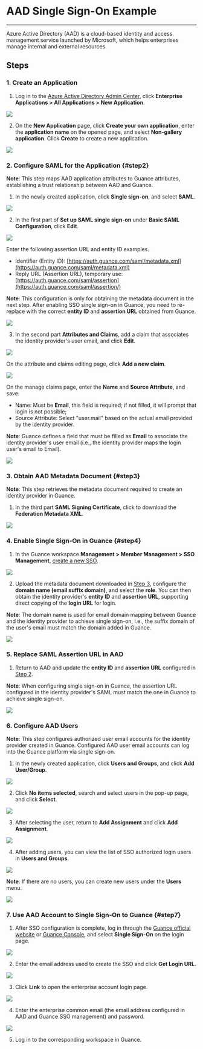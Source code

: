 # AAD Single Sign-On Example
---

Azure Active Directory (AAD) is a cloud-based identity and access management service launched by Microsoft, which helps enterprises manage internal and external resources.


## Steps

### 1. Create an Application

1) Log in to the [Azure Active Directory Admin Center](https://aad.portal.azure.com/), click **Enterprise Applications > All Applications > New Application**.

![](../img/02_azure_01.png)

2) On the **New Application** page, click **Create your own application**, enter the **application name** on the opened page, and select **Non-gallery application**. Click **Create** to create a new application.

![](../img/02_azure_02.png)

### 2. Configure SAML for the Application {#step2}

**Note**: This step maps AAD application attributes to Guance attributes, establishing a trust relationship between AAD and Guance.

1) In the newly created application, click **Single sign-on**, and select **SAML**.

![](../img/02_azure_03.png)

2) In the first part of **Set up SAML single sign-on** under **Basic SAML Configuration**, click **Edit**.

![](../img/02_azure_04.png)

Enter the following assertion URL and entity ID examples.

- Identifier (Entity ID): [https://auth.guance.com/saml/metadata.xml](https://auth.guance.com/saml/metadata.xml)
- Reply URL (Assertion URL), temporary use: [https://auth.guance.com/saml/assertion](https://auth.guance.com/saml/assertion/)

**Note**: This configuration is only for obtaining the metadata document in the next step. After enabling SSO single sign-on in Guance, you need to re-replace with the correct **entity ID** and **assertion URL** obtained from Guance.

![](../img/02_azure_05.png)

3) In the second part **Attributes and Claims**, add a claim that associates the identity provider's user email, and click **Edit**.

![](../img/02_azure_06.png)

On the attribute and claims editing page, click **Add a new claim**.

![](../img/02_azure_07.png)

On the manage claims page, enter the **Name** and **Source Attribute**, and save:

- Name: Must be **Email**, this field is required; if not filled, it will prompt that login is not possible;
- Source Attribute: Select "user.mail" based on the actual email provided by the identity provider.

**Note**: Guance defines a field that must be filled as **Email** to associate the identity provider's user email (i.e., the identity provider maps the login user's email to Email).

![](../img/02_azure_08.png)

### 3. Obtain AAD Metadata Document {#step3}

**Note**: This step retrieves the metadata document required to create an identity provider in Guance.

1) In the third part **SAML Signing Certificate**, click to download the **Federation Metadata XML**.

![](../img/02_azure_09.png)


### 4. Enable Single Sign-On in Guance {#step4}

1) In the Guance workspace **Management > Member Management > SSO Management**, [create a new SSO](../../management/sso/index.md).

![](../img/1.sso_enable.png)

2) Upload the metadata document downloaded in [Step 3](#step3), configure the **domain name (email suffix domain)**, and select the **role**. You can then obtain the identity provider's **entity ID** and **assertion URL**, supporting direct copying of the **login URL** for login.

**Note**: The domain name is used for email domain mapping between Guance and the identity provider to achieve single sign-on, i.e., the suffix domain of the user's email must match the domain added in Guance.

![](../img/1.sso_enable_2.png)


### 5. Replace SAML Assertion URL in AAD

1) Return to AAD and update the **entity ID** and **assertion URL** configured in [Step 2](#step2).

**Note**: When configuring single sign-on in Guance, the assertion URL configured in the identity provider's SAML must match the one in Guance to achieve single sign-on.

![](../img/02_azure_17.png)


### 6. Configure AAD Users

**Note**: This step configures authorized user email accounts for the identity provider created in Guance. Configured AAD user email accounts can log into the Guance platform via single sign-on.

1) In the newly created application, click **Users and Groups**, and click **Add User/Group**.

![](../img/02_azure_10.png)

2) Click **No items selected**, search and select users in the pop-up page, and click **Select**.

![](../img/02_azure_11.png)

3) After selecting the user, return to **Add Assignment** and click **Add Assignment**.

![](../img/02_azure_12.png)

4) After adding users, you can view the list of SSO authorized login users in **Users and Groups**.

![](../img/02_azure_13.png)

**Note**: If there are no users, you can create new users under the **Users** menu.

![](../img/02_azure_14.png)


### 7. Use AAD Account to Single Sign-On to Guance {#step7}

1) After SSO configuration is complete, log in through the [Guance official website](https://www.dataflux.cn/) or [Guance Console](https://auth.dataflux.cn/loginpsw), and select **Single Sign-On** on the login page.

![](../img/02_azure_18.png)

2) Enter the email address used to create the SSO and click **Get Login URL**.

![](../img/02_azure_19.png)

3) Click **Link** to open the enterprise account login page.

![](../img/02_azure_20.png)

4) Enter the enterprise common email (the email address configured in AAD and Guance SSO management) and password.

![](../img/02_azure_21.png)

5) Log in to the corresponding workspace in Guance.